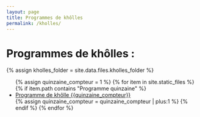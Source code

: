 ```yaml
---
layout: page
title: Programmes de khôlles
permalink: /kholles/
---
```



<h1> Programmes de khôlles : </h1>


{% assign kholles_folder = site.data.files.kholles_folder %}

<body>
<ul>
{% assign quinzaine_compteur = 1 %}
{% for item in site.static_files %}
{% if item.path contains "Programme quinzaine" %}
    <li>
        <a href="{{item.path}}">Programme de khôlle {{quinzaine_compteur}}</a>
    </li>
{% assign quinzaine_compteur = quinzaine_compteur | plus:1 %}
{% endif %}
{% endfor %}
</ul>

</body>